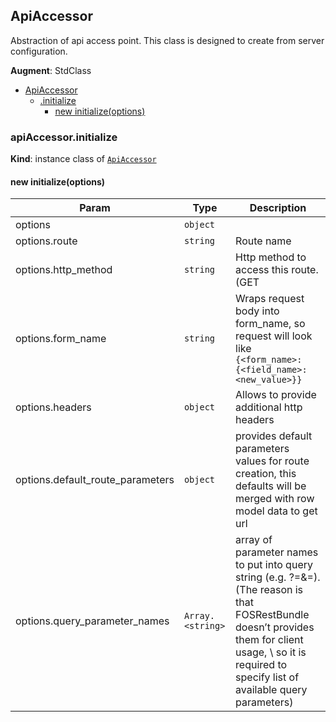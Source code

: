 <a name="module_ApiAccessor"></a>
## ApiAccessor
Abstraction of api access point. This class is designed to create from server configuration.

**Augment**: StdClass  

* [ApiAccessor](#module_ApiAccessor)
  * [.initialize](#module_ApiAccessor#initialize)
    * [new initialize(options)](#new_module_ApiAccessor#initialize_new)

<a name="module_ApiAccessor#initialize"></a>
### apiAccessor.initialize
**Kind**: instance class of <code>[ApiAccessor](#module_ApiAccessor)</code>  
<a name="new_module_ApiAccessor#initialize_new"></a>
#### new initialize(options)

| Param | Type | Description |
| --- | --- | --- |
| options | <code>object</code> |  |
| options.route | <code>string</code> | Route name |
| options.http_method | <code>string</code> | Http method to access this route. (GET|POST|PUT|PATCH...) |
| options.form_name | <code>string</code> | Wraps request body into form_name, so request will look like                            `{<form_name>:{<field_name>: <new_value>}}` |
| options.headers | <code>object</code> | Allows to provide additional http headers |
| options.default_route_parameters | <code>object</code> | provides default parameters values for route creation,                            this defaults will be merged with row model data to get url |
| options.query_parameter_names | <code>Array.&lt;string&gt;</code> | array of parameter names to put into query string                         (e.g. ?<parameter-name>=<value>&<parameter-name>=<value>).                         (The reason is that FOSRestBundle doesn’t provides them for client usage, \                         so it is required to specify list of available query parameters) |

